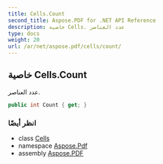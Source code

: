 ```yaml
---
title: Cells.Count
second_title: Aspose.PDF for .NET API Reference
description: خاصية Cells. عدد العناصر
type: docs
weight: 20
url: /ar/net/aspose.pdf/cells/count/
---
```

## خاصية Cells.Count

عدد العناصر.

```csharp
public int Count { get; }
```

### انظر أيضًا

* class [Cells](../)
* namespace [Aspose.Pdf](../../../aspose.pdf/)
* assembly [Aspose.PDF](../../../)